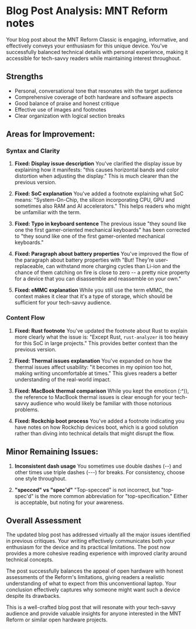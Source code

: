 # Blog Post Analysis: MNT Reform notes

Your blog post about the MNT Reform Classic is engaging, informative, and effectively conveys your enthusiasm for this unique device. You've successfully balanced technical details with personal experience, making it accessible for tech-savvy readers while maintaining interest throughout.

## Strengths
- Personal, conversational tone that resonates with the target audience
- Comprehensive coverage of both hardware and software aspects
- Good balance of praise and honest critique
- Effective use of images and footnotes
- Clear organization with logical section breaks

## Areas for Improvement:

### Syntax and Clarity

1. **Fixed: Display issue description**
   You've clarified the display issue by explaining how it manifests: "this causes horizontal bands and color distortion when adjusting the display." This is much clearer than the previous version.

2. **Fixed: SoC explanation**
   You've added a footnote explaining what SoC means: "System-On-Chip, the silicon incorporating CPU, GPU and sometimes also RAM and AI accelerators." This helps readers who might be unfamiliar with the term.

3. **Fixed: Typo in keyboard sentence**
   The previous issue "they sound like one the first gamer-oriented mechanical keyboards" has been corrected to "they sound like one of the first gamer-oriented mechanical keyboards."

4. **Fixed: Paragraph about battery properties**
   You've improved the flow of the paragraph about battery properties with "But! They're user-replaceable, can withstand more charging cycles than Li-ion and the chance of them catching on fire is close to zero -- a pretty nice property for a device that you can disassemble and reassemble on your own."

5. **Fixed: eMMC explanation**
   While you still use the term eMMC, the context makes it clear that it's a type of storage, which should be sufficient for your tech-savvy audience.

### Content Flow

1. **Fixed: Rust footnote**
   You've updated the footnote about Rust to explain more clearly what the issue is: "Except Rust, `rust-analyzer` is too heavy for this SoC in large projects." This provides better context than the previous version.

2. **Fixed: Thermal issues explanation**
   You've expanded on how the thermal issues affect usability: "it becomes in my opinion too hot, making writing uncomfortable at times." This gives readers a better understanding of the real-world impact.

3. **Fixed: MacBook thermal comparison**
   While you kept the emoticon (:^)), the reference to MacBook thermal issues is clear enough for your tech-savvy audience who would likely be familiar with those notorious problems.

4. **Fixed: Rockchip boot process**
   You've added a footnote indicating you have notes on how Rockchip devices boot, which is a good solution rather than diving into technical details that might disrupt the flow.

## Minor Remaining Issues:

1. **Inconsistent dash usage**
   You sometimes use double dashes (--) and other times use triple dashes (---) for breaks. For consistency, choose one style throughout.

2. **"specced" vs "spec'd"**
   "Top-specced" is not incorrect, but "top-spec'd" is the more common abbreviation for "top-specification." Either is acceptable, but noting for your awareness.

## Overall Assessment

The updated blog post has addressed virtually all the major issues identified in previous critiques. Your writing effectively communicates both your enthusiasm for the device and its practical limitations. The post now provides a more cohesive reading experience with improved clarity around technical concepts.

The post successfully balances the appeal of open hardware with honest assessments of the Reform's limitations, giving readers a realistic understanding of what to expect from this unconventional laptop. Your conclusion effectively captures why someone might want such a device despite its drawbacks.

This is a well-crafted blog post that will resonate with your tech-savvy audience and provide valuable insights for anyone interested in the MNT Reform or similar open hardware projects.
